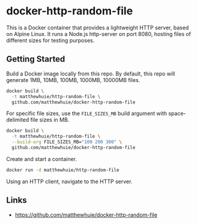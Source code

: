 # docker-http-random-file
This is a Docker container that provides a lightweight HTTP server, based on Alpine Linux. It runs a Node.js http-server on port 8080, hosting files of different sizes for testing purposes.

## Getting Started
Build a Docker image locally from this repo.  By default, this repo will generate 1MB, 10MB, 100MB, 1000MB, 10000MB files.
```bash
docker build \
  -t matthewhuie/http-random-file \
  github.com/matthewhuie/docker-http-random-file
```

For specific file sizes, use the `FILE_SIZES_MB` build argument with space-delimited file sizes in MB.
```bash
docker build \
  -t matthewhuie/http-random-file \
  --build-arg FILE_SIZES_MB="100 200 300" \
  github.com/matthewhuie/docker-http-random-file
```

Create and start a container.
```bash
docker run -d matthewhuie/http-random-file
```

Using an HTTP client, navigate to the HTTP server.

## Links
- https://github.com/matthewhuie/docker-http-random-file
